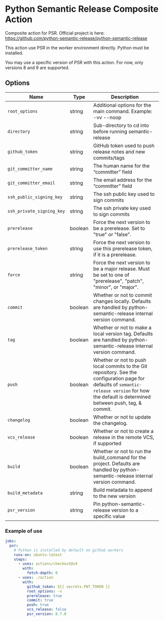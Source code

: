 # Python Semantic Release Composite Action
Composite action for PSR.
Official project is here:
  https://github.com/python-semantic-release/python-semantic-release

This action use PSR in the worker environment directly.
Python must be installed.

You may use a specific version of PSR with this action.
For now, only versions 8 and 9 are supported.

## Options

| Name                      | Type | Description|
|---------------------------|------------|------------|
|`root_options`             | string | Additional options for the main command. Example: -vv --noop|
|`directory`                | string | Sub-directory to cd into before running semantic-release|
|`github_token`             | string | GitHub token used to push release notes and new commits/tags|
|`git_committer_name`       | string | The human name for the “committer” field|
|`git_committer_email`      | string | The email address for the “committer” field|
|`ssh_public_signing_key`   | string | The ssh public key used to sign commits|
|`ssh_private_signing_key`  | string | The ssh private key used to sign commits|
|`prerelease`               | boolean | Force the next version to be a prerelease. Set to "true" or "false".|
|`prerelease_token`         | string | Force the next version to use this prerelease token, if it is a prerelease.|
|`force`                    | string | Force the next version to be a major release. Must be set to one of "prerelease", "patch", "minor", or "major". |
|`commit`                   | boolean | Whether or not to commit changes locally. Defaults are handled by python-semantic-release internal version command. |
|`tag`                      | boolean | Whether or not to make a local version tag. Defaults are handled by python-semantic-release internal version command.|
|`push`                     | boolean | Whether or not to push local commits to the Git repository. See the configuration page for defaults of `semantic-release version` for how the default is determined between push, tag, & commit.|
|`changelog`                | boolean | Whether or not to update the changelog.|
|`vcs_release`              | boolean | Whether or not to create a release in the remote VCS, if supported|
|`build`                    | boolean | Whether or not to run the build_command for the project. Defaults are handled by python-semantic-release internal version command.|
|`build_metadata`           | string | Build metadata to append to the new version|
|`psr_version`              | string | Pin python-semantic-release version to a specific value|

### Example of use

```yaml
jobs:
  psr:
    # Python is installed by default on github workers
    runs-on: ubuntu-latest
    steps:
      - uses: actions/checkout@v4
        with:
          fetch-depth: 0
      - uses: ./action
        with:
          github_token: ${{ secrets.PAT_TOKEN }}
          root_options: -v
          prerelease: true
          commit: true
          push: true
          vcs_release: false
          psr_version: 8.7.0
```
